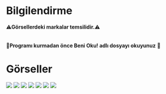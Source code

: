 # Bilgilendirme
⚠️**Görsellerdeki markalar temsilidir.**⚠️
<br>
<br>
<br>
🚀**Programı kurmadan önce Beni Oku! adlı dosyayı okuyunuz** 🚀
# Görseller
<img src="https://raw.githubusercontent.com/emirhandalgiran/Stok-Takip-Otomasyonu/main/G%C3%B6rseller/ss1.PNG" width="auto">
<img src="https://raw.githubusercontent.com/emirhandalgiran/Stok-Takip-Otomasyonu/main/G%C3%B6rseller/ss2.PNG" width="auto">
<img src="https://raw.githubusercontent.com/emirhandalgiran/Stok-Takip-Otomasyonu/main/G%C3%B6rseller/ss3.PNG" width="auto">
<img src="https://raw.githubusercontent.com/emirhandalgiran/Stok-Takip-Otomasyonu/main/G%C3%B6rseller/ss4.PNG" width="auto">
<img src="https://raw.githubusercontent.com/emirhandalgiran/Stok-Takip-Otomasyonu/main/G%C3%B6rseller/ss5.PNG" width="auto">
<img src="https://raw.githubusercontent.com/emirhandalgiran/Stok-Takip-Otomasyonu/main/G%C3%B6rseller/ss6.PNG" width="auto">
<img src="https://raw.githubusercontent.com/emirhandalgiran/Stok-Takip-Otomasyonu/main/G%C3%B6rseller/ss7.PNG" width="auto">
